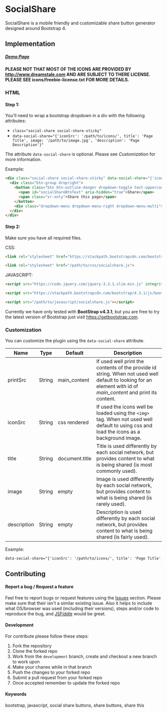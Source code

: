 # SocialShare
SocialShare is a mobile friendly and customizable share button generator designed around Bootstrap 4.

## Implementation

##### [Demo Page](https://thekodester.github.io/socialshare/)

**PLEASE NOT THAT MOST OF THE ICONS ARE PROVIDED BY http://www.dreamstale.com AND ARE SUBJECT TO THERE LICENSE. PLEASE SEE icons/freebie-license.txt FOR MORE DETAILS.**

### HTML

#### Step 1:
You'll need to wrap a bootstrap dropdown in a div with the following attributes:

* `class="social-share social-share-sticky"`
* `data-social-share="{'iconSrc': '/path/to/icons/', title': 'Page Title', image: '/path/to/image.jpg', 'description': 'Page Description'}"`

The attribute `data-social-share` is optional. Please see *Customization* for more information.

Example:
```html
<div class="social-share social-share-sticky" data-social-share="{'iconSrc': '/path/to/icons/', title': 'Page Title', image: '/path/to/image.jpg', 'description': 'Page Description'}">
  <div class="btn-group dropright">
    <button class="btn btn-outline-danger dropdown-toggle text-uppercase" type="button" data-toggle="dropdown" aria-haspopup="true" aria-expanded="false">
      <span id="socialShareBtnText" aria-hidden="true">Share</span>
      <span class="sr-only">Share this page</span>
    </button>
    <div class="dropdown-menu dropdown-menu-right dropdown-menu-multi"></div>
  </div>
</div>
```

#### Step 2:
Make sure you have all required files.

CSS:
```html
<link rel="stylesheet" href="https://stackpath.bootstrapcdn.com/bootstrap/4.3.1/css/bootstrap.min.css" integrity="sha384-ggOyR0iXCbMQv3Xipma34MD+dH/1fQ784/j6cY/iJTQUOhcWr7x9JvoRxT2MZw1T" crossorigin="anonymous">

<link rel="stylesheet" href="/path/to/css/socialshare.js">
```

JAVASCRIPT:
```html
<script src="https://code.jquery.com/jquery-3.3.1.slim.min.js" integrity="sha384-q8i/X+965DzO0rT7abK41JStQIAqVgRVzpbzo5smXKp4YfRvH+8abtTE1Pi6jizo" crossorigin="anonymous"></script>

<script src="https://stackpath.bootstrapcdn.com/bootstrap/4.3.1/js/bootstrap.bundle.min.js" integrity="sha384-JjSmVgyd0p3pXB1rRibZUAYoIIy6OrQ6VrjIEaFf/nJGzIxFDsf4x0xIM+B07jRM" crossorigin="anonymous"></script>

<script src="/path/to/javascript/socialshare.js"></script>
```

Currently we have only tested with **BootStrap v4.3.1**, but you are free to try the latest version of Bootstrap just visit https://getbootstrap.com.

### Customization


You can customize the plugin using the `data-social-share` attribute.

|    Name     |  Type  |    Default     | Description |
|-------------|--------|----------------|-------------|
|  printSrc   | String |  main_content  | If used well print the contents of the provide id string. When not used well default to looking for an element with id of *main_content* and print its content. |
|   iconSrc   | String |  css rendered  | If used the icons well be loaded using the `<img>` tag. When not used well default to using css and load the icons as a background image. |
|    title    | String | document.title | Title is used differently by each social network, but provides content to what is being shared (is most commonly used). |
|    image    | String |     empty      | Image is used differently by each social network, but provides content to what is being shared (is rarely used). |
| description | String |     empty      | Description is used differently by each social network, but provides content to what is being shared (is fairly used). |

Example:
```html
data-social-share="{'iconSrc': '/path/to/icons/', title': 'Page Title', image: '/path/to/image.jpg', 'description': 'Page Description'}"
```

## Contributing

#### Report a bug / Request a feature
Feel free to report bugs or request features using the [Issues](https://github.com/thekodester/socialshare/issues) section. Please make sure that their isn't a similar existing issue. Also it helps to include what OS/browser was used (including their versions), steps and/or code to reproduce the bug, and [JSFiddle](http://jsfiddle.net/) would be great.

#### Development
For contribute please follow these steps:

1. Fork the repository
2. Clone the forked repo
3. Work from the `development` branch, create and checkout a new branch to work upon
4. Make your chanes while in that branch
5. Push the changes to your forked repo
6. Submit a pull request from your forked repo
7. Once accepted remember to update the forked repo

#### Keywords
bootstrap, javascript, social share buttons, share buttons, share this
